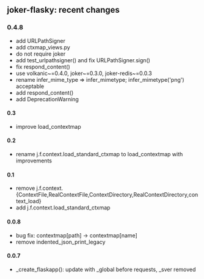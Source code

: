joker-flasky: recent changes
----------------------------

### 0.4.8
* add URLPathSigner
* add ctxmap_views.py
* do not require joker
* add test_urlpathsigner() and fix URLPathSigner.sign()
* fix respond_content()
* use volkanic~=0.4.0, joker~=0.3.0, joker-redis~=0.0.3
* rename infer_mime_type => infer_mimetype; infer_mimetype('png') acceptable
* add respond_content()
* add DeprecationWarning

#### 0.3
* improve load_contextmap

#### 0.2
* rename j.f.context.load_standard_ctxmap to load_contextmap with improvements

#### 0.1
* remove j.f.context.{ContextFile,RealContextFile,ContextDirectory,RealContextDirectory,context_load}
* add j.f.context.load_standard_ctxmap

#### 0.0.8
* bug fix: contextmap[path] -> contextmap[name]
* remove indented_json_print_legacy

#### 0.0.7
* _create_flaskapp(): update with _global before requests, _sver removed
